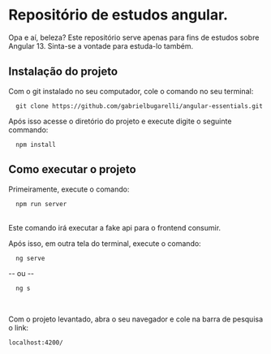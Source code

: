 # Repositório de estudos angular.

Opa e aí, beleza? Este repositório serve apenas para fins de estudos sobre Angular 13. Sinta-se a vontade para estuda-lo também.

## Instalação do projeto

Com o git instalado no seu computador, cole o comando no seu terminal: <br>
``` 
  git clone https://github.com/gabrielbugarelli/angular-essentials.git
```

Após isso acesse o diretório do projeto e execute digite o seguinte commando: <br>
```
  npm install
```

## Como executar o projeto

Primeiramente, execute o comando: <br>
```
  npm run server
``` 
<br>
Este comando irá executar a fake api para o frontend consumir.

Após isso, em outra tela do terminal, execute o comando: <br>
```
  ng serve
 ``` 
-- ou -- 
```
  ng s
 ```
<br>

Com o projeto levantado, abra o seu navegador e cole na barra de pesquisa o link: <br>
```
localhost:4200/
```
